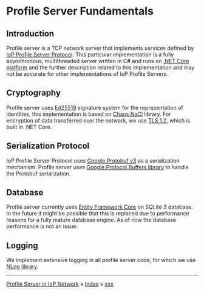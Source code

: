 # Profile Server Fundamentals

## Introduction

Profile server is a TCP network server that implements services defined by [IoP Profile Server Protocol](https://github.com/Internet-of-People/message-protocol).
This particular implementation is a fully asynchronous, multithreaded server written in C# and runs on [.NET Core platform](https://www.microsoft.com/net/core) 
and the further description related to this implementation and may not be accurate for other implementations of IoP Profile Servers.


## Cryptography 

Profile server uses [Ed25519](http://ed25519.cr.yp.to/) signature system for the representation of identities, this implementation is based on [Chaos.NaCl](https://github.com/CodesInChaos/Chaos.NaCl/) library. 
For encryption of data transferred over the network, we use [TLS 1.2](https://en.wikipedia.org/wiki/Transport_Layer_Security#TLS_1.2), which is built in .NET Core.


## Serialization Protocol

IoP Profile Server Protocol uses [Google Protobuf v3](https://developers.google.com/protocol-buffers/docs/proto3) as a serialization mechanism. 
Profile server uses [Google Protocol Buffers library](https://www.nuget.org/packages/Google.Protobuf/) to handle the Protobuf serialization.


## Database

Profile server currently uses [Entity Framework Core](https://docs.microsoft.com/en-us/ef/core/index) on SQLite 3 database. In the future it might be possible that 
this is replaced due to performance reasons for a fully mature database engine. As of now the database performance is not an issue.


## Logging

We implement extensive logging in all profile server code, for which we use [NLog library](http://nlog-project.org/).


---
[Profile Server in IoP Network](ARCH-PS-in-IoP.md) « [Index](ARCHITECTURE.md) » [xxx](ARCH-PS-Components.md)